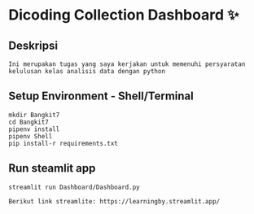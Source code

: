 # Dicoding Collection Dashboard ✨

## Deskripsi
```
Ini merupakan tugas yang saya kerjakan untuk memenuhi persyaratan kelulusan kelas analisis data dengan python
```

## Setup Environment - Shell/Terminal
```
mkdir Bangkit7
cd Bangkit7
pipenv install
pipenv Shell
pip install-r requirements.txt
```

## Run steamlit app
```
streamlit run Dashboard/Dashboard.py

Berikut link streamlite: https://learningby.streamlit.app/
```
